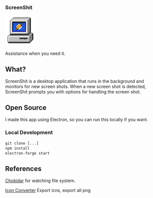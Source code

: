 ### ScreenShit

![demo](app/icon/96x96.png)

Assistance when you need it.

## What?

ScreenShit is a desktop application that runs in the background and monitors for new screen shots. When a new screen shot is detected, ScreenShit prompts you with options for handling the screen shot.


## Open Source

I made this app using Electron, so you can run this locally if you want.


### Local Development



```
git clone [...]
npm install
electron-forge start  
```

## References

[Chokidar](https://ourcodeworld.com/articles/read/160/watch-files-and-directories-with-electron-framework) for watching file system.


[Icon Converter](https://iconverticons.com/online) Export icns, export all png 
